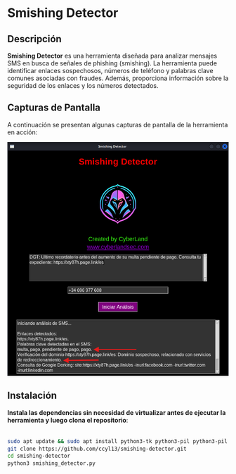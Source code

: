 # Smishing Detector

## Descripción

**Smishing Detector** es una herramienta diseñada para analizar mensajes SMS en busca de señales de phishing (smishing). La herramienta puede identificar enlaces sospechosos, números de teléfono y palabras clave comunes asociadas con fraudes. Además, proporciona información sobre la seguridad de los enlaces y los números detectados.

## Capturas de Pantalla

A continuación se presentan algunas capturas de pantalla de la herramienta en acción:

![Análisis de SMS](https://github.com/ccyl13/smishing-detector/blob/main/Analizando%20SMS.png?raw=true)


## Instalación

 **Instala las dependencias sin necesidad de virtualizar antes de ejecutar la herramienta y luego clona el repositorio**:
 
   ```bash

   sudo apt update && sudo apt install python3-tk python3-pil python3-pil.imagetk python3-requests python3-bs4
   git clone https://github.com/ccyl13/smishing-detector.git
   cd smishing-detector
   python3 smishing_detector.py
